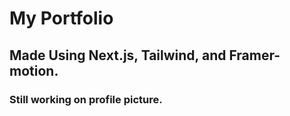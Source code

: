 # My Portfolio

## Made Using Next.js, Tailwind, and Framer-motion.

### Still working on profile picture.


